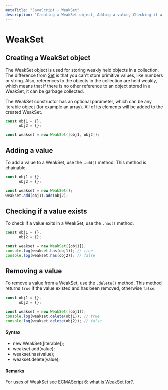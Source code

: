 ```yaml
---
metaTitle: "JavaScript - WeakSet"
description: "Creating a WeakSet object, Adding a value, Checking if a value exists, Removing a value"
---
```


# WeakSet



## Creating a WeakSet object


The WeakSet object is used for storing weakly held objects in a collection. The difference from [Set](http://stackoverflow.com/documentation/javascript/2854/set#t=201608081957391632225) is that you can't store primitive values, like numbers or string. Also, references to the objects in the collection are held weakly, which means that if there is no other reference to an object stored in a WeakSet, it can be garbage collected.

The WeakSet constructor has an optional parameter, which can be any iterable object (for example an array). All of its elements will be added to the created WeakSet.

```js
const obj1 = {},
      obj2 = {};

const weakset = new WeakSet([obj1, obj2]);

```



## Adding a value


To add a value to a WeakSet, use the `.add()` method. This method is chainable.

```js
const obj1 = {},
      obj2 = {};

const weakset = new WeakSet();
weakset.add(obj1).add(obj2);

```



## Checking if a value exists


To check if a value exits in a WeakSet, use the `.has()` method.

```js
const obj1 = {},
      obj2 = {};

const weakset = new WeakSet([obj1]);
console.log(weakset.has(obj1)); // true
console.log(weakset.has(obj2)); // false

```



## Removing a value


To remove a value from a WeakSet, use the `.delete()` method. This method returns `true` if the value existed and has been removed, otherwise `false`.

```js
const obj1 = {},
      obj2 = {};

const weakset = new WeakSet([obj1]);
console.log(weakset.delete(obj1)); // true
console.log(weakset.delete(obj2)); // false

```



#### Syntax


- new WeakSet([iterable]);
- weakset.add(value);
- weakset.has(value);
- weakset.delete(value);



#### Remarks


For uses of WeakSet see [ECMAScript 6: what is WeakSet for?](http://stackoverflow.com/q/30556078/3853934).

